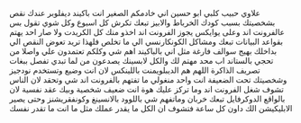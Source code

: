 علاوي حبيب كلبي ابو حسين اني خادمكم الصغير انت باكيند ديفلوبر عندك نقص بشخصيتك بسبب كودك الخرباط والابيز تبعك تكرش كل اسبوع وكل شوي تقول بس عالفرونت اند وعلى يوايكس يجوز الفرونت اند اخذو منك كل الكريدت ولا صار احد يهتم بقواعد البيانات تبعك ومشاكل الكونكارنسي الي ما تخلص فلهذا تريد تعوض النقص الي بداخلك بهيج سوالف فارغة مثل اني بالباكيند اهم شي وكلكم تعتمدون علي واصلا من تحجي بالستاند اب محد مهتم لك والكل لابسينك يصدعون من لما تبدي تفصل ببغات تصريف الذاكرة اللهم هم الديبلويمنت باللينكس لان انت وضيع وتستخدم نودجيز وشخصيتك تحت الضعيفة انت واحد منغولي ما تفتهم بالفرونت اند شي وتحقد لان الناس تشوف شغل الفرونت اند وما تركز عليك هوة انت ضعيف شخصية وبيك عقد نفسية لان بالواقع الدوكرفايل تبعك خربان وماتفهم شي باللوود بالانسينغ وكونفقريشنز وحتى يصير الابليكيشن الك داون كل ساعة فتشوف ان الكل ما يقدر عملك مثل ما انت ما تقدر نفسك

